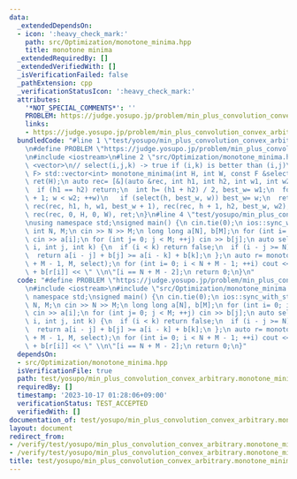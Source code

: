 ```yaml
---
data:
  _extendedDependsOn:
  - icon: ':heavy_check_mark:'
    path: src/Optimization/monotone_minima.hpp
    title: monotone minima
  _extendedRequiredBy: []
  _extendedVerifiedWith: []
  _isVerificationFailed: false
  _pathExtension: cpp
  _verificationStatusIcon: ':heavy_check_mark:'
  attributes:
    '*NOT_SPECIAL_COMMENTS*': ''
    PROBLEM: https://judge.yosupo.jp/problem/min_plus_convolution_convex_arbitrary
    links:
    - https://judge.yosupo.jp/problem/min_plus_convolution_convex_arbitrary
  bundledCode: "#line 1 \"test/yosupo/min_plus_convolution_convex_arbitrary.monotone_minima.test.cpp\"\
    \n#define PROBLEM \"https://judge.yosupo.jp/problem/min_plus_convolution_convex_arbitrary\"\
    \n#include <iostream>\n#line 2 \"src/Optimization/monotone_minima.hpp\"\n#include\
    \ <vector>\n// select(i,j,k) -> true if (i,k) is better than (i,j)\ntemplate <typename\
    \ F> std::vector<int> monotone_minima(int H, int W, const F &select) {\n std::vector<int>\
    \ ret(H);\n auto rec= [&](auto &rec, int h1, int h2, int w1, int w2) -> void {\n\
    \  if (h1 == h2) return;\n  int h= (h1 + h2) / 2, best_w= w1;\n  for (int w= w1\
    \ + 1; w < w2; ++w)\n   if (select(h, best_w, w)) best_w= w;\n  ret[h]= best_w,\
    \ rec(rec, h1, h, w1, best_w + 1), rec(rec, h + 1, h2, best_w, w2);\n };\n return\
    \ rec(rec, 0, H, 0, W), ret;\n}\n#line 4 \"test/yosupo/min_plus_convolution_convex_arbitrary.monotone_minima.test.cpp\"\
    \nusing namespace std;\nsigned main() {\n cin.tie(0);\n ios::sync_with_stdio(0);\n\
    \ int N, M;\n cin >> N >> M;\n long long a[N], b[M];\n for (int i= 0; i < N; ++i)\
    \ cin >> a[i];\n for (int j= 0; j < M; ++j) cin >> b[j];\n auto select= [&](int\
    \ i, int j, int k) {\n  if (i < k) return false;\n  if (i - j >= N) return true;\n\
    \  return a[i - j] + b[j] >= a[i - k] + b[k];\n };\n auto r= monotone_minima(N\
    \ + M - 1, M, select);\n for (int i= 0; i < N + M - 1; ++i) cout << a[i - r[i]]\
    \ + b[r[i]] << \" \\n\"[i == N + M - 2];\n return 0;\n}\n"
  code: "#define PROBLEM \"https://judge.yosupo.jp/problem/min_plus_convolution_convex_arbitrary\"\
    \n#include <iostream>\n#include \"src/Optimization/monotone_minima.hpp\"\nusing\
    \ namespace std;\nsigned main() {\n cin.tie(0);\n ios::sync_with_stdio(0);\n int\
    \ N, M;\n cin >> N >> M;\n long long a[N], b[M];\n for (int i= 0; i < N; ++i)\
    \ cin >> a[i];\n for (int j= 0; j < M; ++j) cin >> b[j];\n auto select= [&](int\
    \ i, int j, int k) {\n  if (i < k) return false;\n  if (i - j >= N) return true;\n\
    \  return a[i - j] + b[j] >= a[i - k] + b[k];\n };\n auto r= monotone_minima(N\
    \ + M - 1, M, select);\n for (int i= 0; i < N + M - 1; ++i) cout << a[i - r[i]]\
    \ + b[r[i]] << \" \\n\"[i == N + M - 2];\n return 0;\n}"
  dependsOn:
  - src/Optimization/monotone_minima.hpp
  isVerificationFile: true
  path: test/yosupo/min_plus_convolution_convex_arbitrary.monotone_minima.test.cpp
  requiredBy: []
  timestamp: '2023-10-17 01:28:06+09:00'
  verificationStatus: TEST_ACCEPTED
  verifiedWith: []
documentation_of: test/yosupo/min_plus_convolution_convex_arbitrary.monotone_minima.test.cpp
layout: document
redirect_from:
- /verify/test/yosupo/min_plus_convolution_convex_arbitrary.monotone_minima.test.cpp
- /verify/test/yosupo/min_plus_convolution_convex_arbitrary.monotone_minima.test.cpp.html
title: test/yosupo/min_plus_convolution_convex_arbitrary.monotone_minima.test.cpp
---
```

